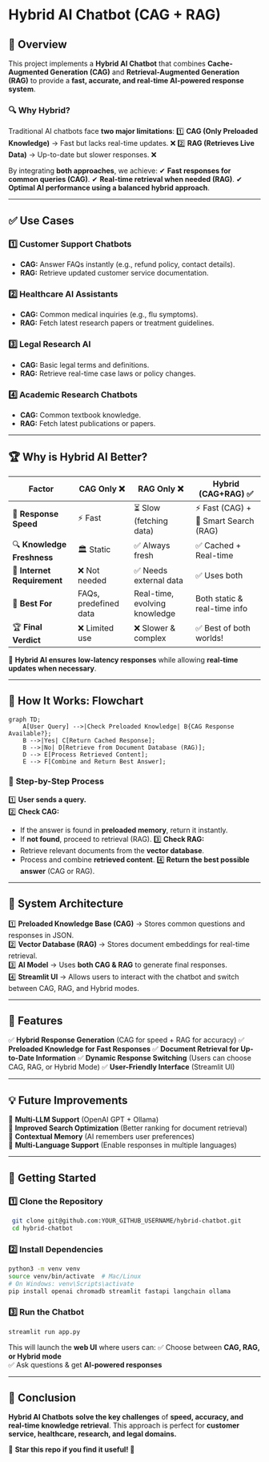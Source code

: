 # Hybrid AI Chatbot (CAG + RAG)

## 🚀 Overview
This project implements a **Hybrid AI Chatbot** that combines **Cache-Augmented Generation (CAG)** and **Retrieval-Augmented Generation (RAG)** to provide a **fast, accurate, and real-time AI-powered response system**. 

### 🔍 Why Hybrid?
Traditional AI chatbots face **two major limitations**:
1️⃣ **CAG (Only Preloaded Knowledge)** → Fast but lacks real-time updates. ❌
2️⃣ **RAG (Retrieves Live Data)** → Up-to-date but slower responses. ❌

By integrating **both approaches**, we achieve:
✔ **Fast responses for common queries (CAG)**.
✔ **Real-time retrieval when needed (RAG)**.
✔ **Optimal AI performance using a balanced hybrid approach**.

---

## ✅ Use Cases
### 1️⃣ Customer Support Chatbots
- **CAG:** Answer FAQs instantly (e.g., refund policy, contact details).
- **RAG:** Retrieve updated customer service documentation.

### 2️⃣ Healthcare AI Assistants
- **CAG:** Common medical inquiries (e.g., flu symptoms).
- **RAG:** Fetch latest research papers or treatment guidelines.

### 3️⃣ Legal Research AI
- **CAG:** Basic legal terms and definitions.
- **RAG:** Retrieve real-time case laws or policy changes.

### 4️⃣ Academic Research Chatbots
- **CAG:** Common textbook knowledge.
- **RAG:** Fetch latest publications or papers.

---

## 🏆 Why is Hybrid AI Better?

| **Factor**        | **CAG Only** ❌ | **RAG Only** ❌ | **Hybrid (CAG+RAG) ✅** |
|------------------|-----------------|-----------------|-------------------------|
| 🔄 **Response Speed** | ⚡ Fast | ⏳ Slow (fetching data) | ⚡ Fast (CAG) + 🧠 Smart Search (RAG) |
| 🔍 **Knowledge Freshness** | 🏛 Static | ✅ Always fresh | ✅ Cached + Real-time |
| 📡 **Internet Requirement** | ❌ Not needed | ✅ Needs external data | ✅ Uses both |
| 🎯 **Best For** | FAQs, predefined data | Real-time, evolving knowledge | Both static & real-time info |
| 🏆 **Final Verdict** | ❌ Limited use | ❌ Slower & complex | ✅ Best of both worlds! |

📌 **Hybrid AI ensures** **low-latency responses** while allowing **real-time updates when necessary**. 

---

## 📌 How It Works: Flowchart
```mermaid
graph TD;
    A[User Query] -->|Check Preloaded Knowledge| B{CAG Response Available?};
    B -->|Yes| C[Return Cached Response];
    B -->|No| D[Retrieve from Document Database (RAG)];
    D --> E[Process Retrieved Content];
    E --> F[Combine and Return Best Answer];
```

### 🔄 **Step-by-Step Process**
1️⃣ **User sends a query.**  
2️⃣ **Check CAG:**
   - If the answer is found in **preloaded memory**, return it instantly.
   - If **not found**, proceed to retrieval (RAG).
3️⃣ **Check RAG:**
   - Retrieve relevant documents from the **vector database**.
   - Process and combine **retrieved content**.
4️⃣ **Return the best possible answer** (CAG or RAG).

---

## 🚀 System Architecture
1️⃣ **Preloaded Knowledge Base (CAG)** → Stores common questions and responses in JSON.  
2️⃣ **Vector Database (RAG)** → Stores document embeddings for real-time retrieval.  
3️⃣ **AI Model** → Uses **both CAG & RAG** to generate final responses.  
4️⃣ **Streamlit UI** → Allows users to interact with the chatbot and switch between CAG, RAG, and Hybrid modes.

---

## 📌 Features
✅ **Hybrid Response Generation** (CAG for speed + RAG for accuracy)
✅ **Preloaded Knowledge for Fast Responses**
✅ **Document Retrieval for Up-to-Date Information**
✅ **Dynamic Response Switching** (Users can choose CAG, RAG, or Hybrid Mode)
✅ **User-Friendly Interface** (Streamlit UI)

---

## 💡 Future Improvements
🔹 **Multi-LLM Support** (OpenAI GPT + Ollama)  
🔹 **Improved Search Optimization** (Better ranking for document retrieval)  
🔹 **Contextual Memory** (AI remembers user preferences)  
🔹 **Multi-Language Support** (Enable responses in multiple languages)  

---

## 🚀 Getting Started
### **1️⃣ Clone the Repository**
```bash
 git clone git@github.com:YOUR_GITHUB_USERNAME/hybrid-chatbot.git
 cd hybrid-chatbot
```

### **2️⃣ Install Dependencies**
```bash
python3 -m venv venv
source venv/bin/activate  # Mac/Linux
# On Windows: venv\Scripts\activate
pip install openai chromadb streamlit fastapi langchain ollama
```

### **3️⃣ Run the Chatbot**
```bash
streamlit run app.py
```

This will launch the **web UI** where users can:
✅ Choose between **CAG, RAG, or Hybrid mode**  
✅ Ask questions & get **AI-powered responses**  

---

## 📌 Conclusion
**Hybrid AI Chatbots** **solve the key challenges** of **speed, accuracy, and real-time knowledge retrieval**. This approach is perfect for **customer service, healthcare, research, and legal domains.** 

📢 **Star this repo if you find it useful! 🚀**

